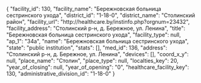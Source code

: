 {
    "facility_id": 130,
    "facility_name": "Бережновская больница сестринского ухода",
    "district_id": "1-18-0",
    "district_name": "Столинский район",
    "facility_url": "http:\/\/healthcare.by\/instinfo.php?orgnum=23432",
    "facility_address": "Столинский р-н, д. Бережное, ул. Ленина",
    "title": "Бережновская больница сестринского ухода",
    "facility_type": null,
    "ap_1": "34а",
    "name": "Бережновская больница сестринского ухода",
    "state": "public institution",
    "stats": [],
    "med_id": 136,
    "address": "Столинский р-н, д. Бережное, ул. Ленина",
    "devices": [],
    "coord_x_y": null,
    "place_name": "Столин",
    "place_type": null,
    "localties_key": 20,
    "year_of_closing": null,
    "year_of_opening": "0",
    "healthcare_facility_key": 130,
    "administrative_division_id": "1-18-0"
}